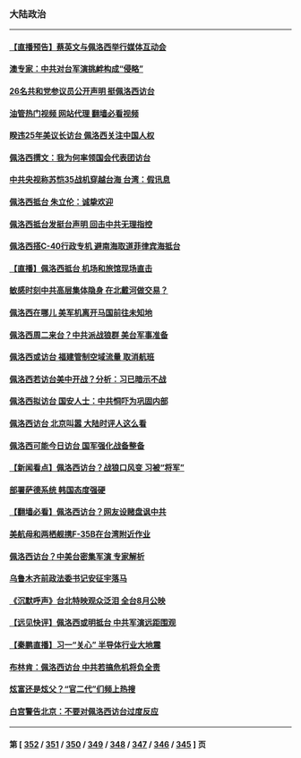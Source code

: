 ### 大陆政治
---
#### [【直播预告】蔡英文与佩洛西举行媒体互动会](../../pages/ncid277/n13794125.md?08030445) 
#### [澳专家：中共对台军演挑衅构成“侵略”](../../pages/ncid277/n13794132.md?08030445) 
#### [26名共和党参议员公开声明 挺佩洛西访台](../../pages/ncid277/n13794116.md?08030445) 
#### [油管热门视频 网站代理 翻墙必看视频](http://209.222.30.114:81/youtube.html?08030445)
#### [睽违25年美议长访台 佩洛西关注中国人权](../../pages/ncid277/n13793973.md?08030445) 
#### [佩洛西撰文：我为何率领国会代表团访台](../../pages/ncid277/n13794094.md?08030445) 
#### [中共央视称苏恺35战机穿越台海 台湾：假讯息](../../pages/ncid277/n13794103.md?08030445) 
#### [佩洛西抵台 朱立伦：诚挚欢迎](../../pages/ncid277/n13794087.md?08030445) 
#### [佩洛西抵台发挺台声明 回击中共无理指控](../../pages/ncid277/n13794082.md?08030445) 
#### [佩洛西搭C-40行政专机 避南海取道菲律宾海抵台](../../pages/ncid277/n13794075.md?08030445) 
#### [【直播】佩洛西抵台 机场和旅馆现场直击](../../pages/ncid277/n13794023.md?08030445) 
#### [敏感时刻中共高层集体隐身 在北戴河做交易？](../../pages/ncid277/n13793892.md?08030445) 
#### [佩洛西在哪儿 美军机离开马国前往未知地](../../pages/ncid277/n13794003.md?08030445) 
#### [佩洛西周二来台？中共派战狼群 美台军事准备](../../pages/ncid277/n13793887.md?08030445) 
#### [佩洛西或访台 福建管制空域流量 取消航班](../../pages/ncid277/n13793818.md?08030445) 
#### [佩洛西若访台美中开战？分析：习已暗示不战](../../pages/ncid277/n13793741.md?08030445) 
#### [佩洛西拟访台 国安人士：中共恫吓为巩固内部](../../pages/ncid277/n13793750.md?08030445) 
#### [佩洛西访台 北京叫嚣 大陆时评人这么看](../../pages/ncid277/n13793766.md?08030445) 
#### [佩洛西可能今日访台 国军强化战备整备](../../pages/ncid277/n13793617.md?08030445) 
#### [【新闻看点】佩洛西访台？战狼口风变 习被“将军”](../../pages/ncid277/n13793474.md?08030445) 
#### [部署萨德系统 韩国态度强硬](../../pages/ncid277/n13793697.md?08030445) 
#### [【翻墙必看】佩洛西访台？网友设赌盘讽中共](../../pages/ncid277/n13793577.md?08030445) 
#### [美航母和两栖舰携F-35B在台湾附近作业](../../pages/ncid277/n13793388.md?08030445) 
#### [佩洛西访台？中美台密集军演 专家解析](../../pages/ncid277/n13793500.md?08030445) 
#### [乌鲁木齐前政法委书记安征宇落马](../../pages/ncid277/n13793587.md?08030445) 
#### [《沉默呼声》台北特映观众泛泪 全台8月公映](../../pages/ncid277/n13792744.md?08030445) 
#### [【远见快评】佩洛西或明抵台 中共军演远距围观](../../pages/ncid277/n13793508.md?08030445) 
#### [【秦鹏直播】习一“关心” 半导体行业大地震](../../pages/ncid277/n13793513.md?08030445) 
#### [布林肯：佩洛西访台 中共若搞危机将负全责](../../pages/ncid277/n13793506.md?08030445) 
#### [炫富还是炫父？“官二代”们频上热搜](../../pages/ncid277/n13793394.md?08030445) 
#### [白宫警告北京：不要对佩洛西访台过度反应](../../pages/ncid277/n13793433.md?08030445) 

---
#### 第 [ [352](./352.md?08030445) / [351](./351.md?08030445) / [350](./350.md?08030445) / [349](./349.md?08030445) / [348](./348.md?08030445) / [347](./347.md?08030445) / [346](./346.md?08030445) / [345](./345.md?08030445) ] 页
